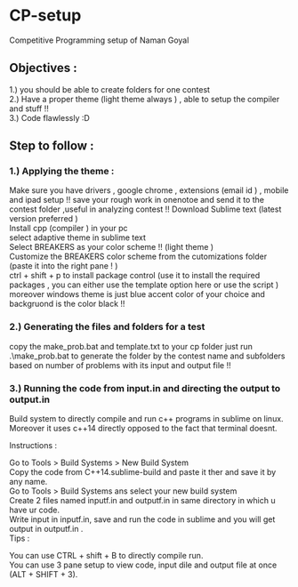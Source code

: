 # CP-setup
Competitive Programming setup of Naman Goyal   
## Objectives :   
1.) you should be able to create folders for one contest    
2.) Have a proper theme (light theme always ) , able to setup the compiler and stuff !!   
3.) Code flawlessly :D   
## Step to follow  :  
### 1.) Applying the theme   : 
Make sure you have drivers , google chrome , extensions (email id )  , mobile and ipad setup !! 
save your rough work in onenotoe and send it to the contest folder  ,useful in analyzing contest !! 
Download Sublime text (latest version preferred )  
Install cpp (compiler ) in your pc  
select adaptive theme in sublime text  
Select BREAKERS as your color scheme !! (light theme )  
Customize the BREAKERS color scheme from the cutomizations folder  (paste it into the right pane ! )  
ctrl  + shift  + p to install package control (use it to install the required packages  , you can either use the template option here or use the script )   
moreover windows theme is just blue accent color of your choice and backgruond is the color black !!   

### 2.) Generating the files and folders for a test   
copy the make_prob.bat and template.txt to your cp folder 
just run .\make_prob.bat to generate the folder by the contest name and subfolders based on number of problems with its input and output file !! 
 
### 3.) Running the code from input.in and directing the output to output.in  
Build system to directly compile and run c++ programs in sublime on linux. Moreover it uses c++14 directly opposed to the fact that terminal doesnt.  

Instructions :  

Go to Tools > Build Systems > New Build System  
Copy the code from C++14.sublime-build and paste it ther and save it by any name.    
Go to Tools > Build Systems ans select your new build system     
Create 2 files named inputf.in and outputf.in in same directory in which u have ur code.        
Write input in inputf.in, save and run the code in sublime and you will get output in outputf.in .      
Tips :  

You can use CTRL + shift + B to directly compile run.  
You can use 3 pane setup to view code, input dile and output file at once (ALT + SHIFT + 3).  

